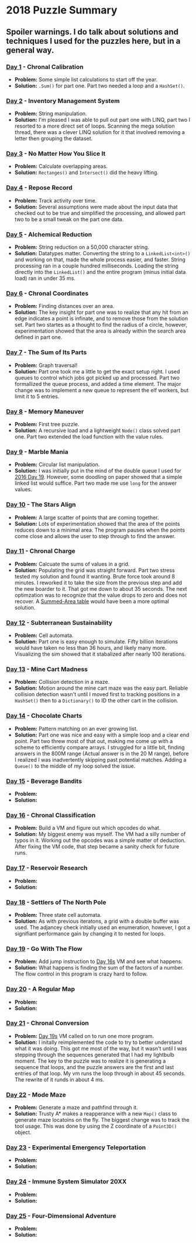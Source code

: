 # 2018 Puzzle Summary 
## Spoiler warnings. I do talk about solutions and techniques I used for the puzzles here, but in a general way.

### [Day 1](Day%2001) - Chronal Calibration
- **Problem:** Some simple list calculations to start off the year. 
- **Solution:** `.Sum()` for part one. Part two needed a loop and a `HashSet()`.

### [Day 2](Day%2002) - Inventory Management System
- **Problem:** String manipulation. 
- **Solution:** I'm pleased I was able to pull out part one with LINQ, part two I resorted to a more direct set of loops. Scanning the mega solution thread, there was a clever LINQ solution for it that involved removing a letter then grouping the dataset.

### [Day 3](Day%2003) - No Matter How You Slice It
- **Problem:** Calculate overlapping areas. 
- **Solution:** `Rectanges()` and `Intersect()` did the heavy lifting.

### [Day 4](Day%2004) - Repose Record
- **Problem:** Track activity over time.
- **Solution:** Several assumptions were made about the input data that checked out to be true and simplified the processing, and allowed part two to be a small tweak on the part one data.

### [Day 5](Day%2005) - Alchemical Reduction
- **Problem:** String reduction on a 50,000 character string. 
- **Solution:** Datatypes matter. Converting the string to a `LinkedList<int>()` and working on that, made the whole process easier, and faster. String processing ran in a couple hundred milliseconds. Loading the string directly into the `LinkedList()` and the entire program (minus initial data load) ran in under 35 ms.  

### [Day 6](Day%2006) - Chronal Coordinates
- **Problem:** Finding distances over an area.
- **Solution:** The key insight for part one was to realize that any hit from an edge indicates a point is infinate, and to remove those from the solution set. Part two startes as a thought to find the radius of a circle, however, experimentation showed that the area is already within the search area defined in part one.

### [Day 7](Day%2007) - The Sum of Its Parts
- **Problem:** Graph traversal!
- **Solution:** Part one took me a little to get the exact setup right. I used queues to control which jobs got picked up and processed.  Part two formallized the queue process, and added a time element. The major change was to implement a new queue to represent the elf workers, but limit it to 5 entries.

### [Day 8](Day%2008) - Memory Maneuver
- **Problem:** First tree puzzle. 
- **Solution:** A recursive load and a lightweight `Node()` class solved part one. Part two extended the load function with the value rules.

### [Day 9](Day%2009) - Marble Mania
- **Problem:** Circular list manipulation. 
- **Solution:** I was initially put in the mind of the double queue I used for [2016 Day 19](../2016/Day%2019/). However, some doodling on paper showed that a simple linked list would suffice. Part two made me use `long` for the answer values. 

### [Day 10](Day%2010) - The Stars Align
- **Problem:** A large scatter of points that are coming together.
- **Solution:** Lots of experimentation showed that the area of the points reduces down to a minimal area. The program pauses when the points come close and allows the user to step through to find the answer. 

### [Day 11](Day%2011) - Chronal Charge
- **Problem:** Calcuate the sums of values in a grid.
- **Solution:** Populating the grid was straight forward. Part two stress tested my solution and found it wanting. Brute force took around 8 minutes. I reworked it to take the size from the previous step and add the new boarder to it. That got me down to about 35 seconds. The next optimzation was to recognize that the value drops to zero and does not recover. A [Summed-Area table](https://en.wikipedia.org/wiki/Summed-area_table) would have been a more optimal solution.

### [Day 12](Day%2012) - Subterranean Sustainability
- **Problem:** Cell automata.
- **Solution:** Part one is easy enough to simulate. Fifty billion iterations would have taken no less than 36 hours, and likely many more. Visualizing the sim showed that it stabalized after nearly 100 iterations.

### [Day 13](Day%2013) - Mine Cart Madness
- **Problem:** Collision detection in a maze.
- **Solution:** Motion around the mine cart maze was the easy part. Reliable collision detection wasn't until I moved first to tracking positions in a `HashSet()` then to a `Dictionary()` to ID the other cart in the collision. 

### [Day 14](Day%2014) - Chocolate Charts
- **Problem:** Pattern matching on an ever growing list.
- **Solution:** Part one was nice and easy with a simple loop and a clear end point. Part two threw most of that out, making me come up with a scheme to efficiently compare arrays. I struggled for a little bit, finding answers in the 800M range (Actual answer is in the 20 M range), before I realized I was inadvertently skipping past potential matches. Adding a `Queue()` to the middle of my loop solved the issue.

### [Day 15](Day%2015) - Beverage Bandits
- **Problem:**
- **Solution:**

### [Day 16](Day%2016) - Chronal Classification
- **Problem:** Build a VM and figure out which opcodes do what. 
- **Solution:** My biggest enemy was myself. The VM had a silly number of typos in it. Working out the opcodes was a simple matter of deduction. After fixing the VM code, that step became a sanity check for future runs.

### [Day 17](Day%2017) - Reservoir Research
- **Problem:**
- **Solution:**

### [Day 18](Day%2018) - Settlers of The North Pole
- **Problem:** Three state cell automata.
- **Solution:** As with previous iteratons, a grid with a double buffer was used. The adjancey check initially used an enumeration, however, I got a signifiant performance gain by changing it to nested for loops.
 
### [Day 19](Day%2019) - Go With The Flow
- **Problem:** Add jump instruction to [Day 16s](Day%2016) VM and see what happens. 
- **Solution:** What happens is finding the sum of the factors of a number. The flow control in this program is crazy hard to follow.

### [Day 20](Day%2020) - A Regular Map
- **Problem:**
- **Solution:**

### [Day 21](Day%2021) - Chronal Conversion
- **Problem:** [Day 19s](Day%2019) VM called on to run one more program.
- **Solution:** I initally reimplemented the code to try to better understand what it was doing. This got me most of the way, but it wasn't until I was stepping through the sequences generated that I had my lightbulb moment. The key to the puzzle was to realize it is generating a sequence that loops, and the puzzle answers are the first and last entries of that loop. My vm runs the loop through in about 45 seconds. The rewrite of it runds in about 4 ms.

### [Day 22](Day%2022) - Mode Maze
- **Problem:** Generate a maze and pathfind through it. 
- **Solution:** Trusty A* makes a reapperance with a new `Map()` class to generate maze locatoins on the fly. The biggest change was to track the tool usage. This was done by using the Z coordinate of a `Point3D()` object.

### [Day 23](Day%2023) - Experimental Emergency Teleportation
- **Problem:**
- **Solution:**

### [Day 24](Day%2024) - Immune System Simulator 20XX
- **Problem:**
- **Solution:**

### [Day 25](Day%2025) - Four-Dimensional Adventure
- **Problem:**
- **Solution:**